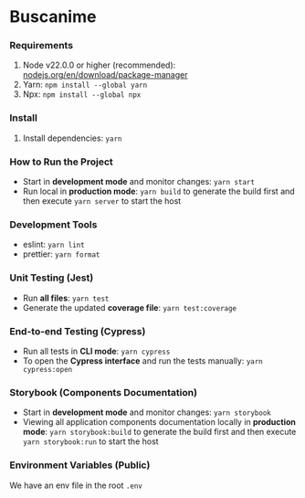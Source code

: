 # Buscanime

### Requirements

1. Node v22.0.0 or higher (recommended): [nodejs.org/en/download/package-manager](https://nodejs.org/en/download/package-manager)
2. Yarn: `npm install --global yarn`
3. Npx: `npm install --global npx`

### Install

1. Install dependencies: `yarn`

### How to Run the Project

- Start in **development mode** and monitor changes: `yarn start`
- Run local in **production mode**: `yarn build` to generate the build first and then execute `yarn server` to start the host

### Development Tools

- eslint: `yarn lint`
- prettier: `yarn format`

### Unit Testing (Jest)

- Run **all files**: `yarn test`
- Generate the updated **coverage file**: `yarn test:coverage`

### End-to-end Testing (Cypress)

- Run all tests in **CLI mode**: `yarn cypress`
- To open the **Cypress interface** and run the tests manually: `yarn cypress:open`

### Storybook (Components Documentation)

- Start in **development mode** and monitor changes: `yarn storybook`
- Viewing all application components documentation locally in **production mode**: `yarn storybook:build` to generate the build first and then execute `yarn storybook:run` to start the host

### Environment Variables (Public)

We have an env file in the root `.env`

